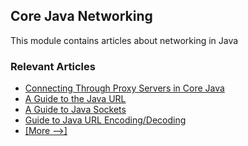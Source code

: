 ## Core Java Networking

This module contains articles about networking in Java

### Relevant Articles

- [Connecting Through Proxy Servers in Core Java](https://www.baeldung.com/java-connect-via-proxy-server)
- [A Guide to the Java URL](http://www.baeldung.com/java-url)
- [A Guide to Java Sockets](http://www.baeldung.com/a-guide-to-java-sockets)
- [Guide to Java URL Encoding/Decoding](http://www.baeldung.com/java-url-encoding-decoding)
- [[More -->]](/core-java-modules/core-java-networking-2)
